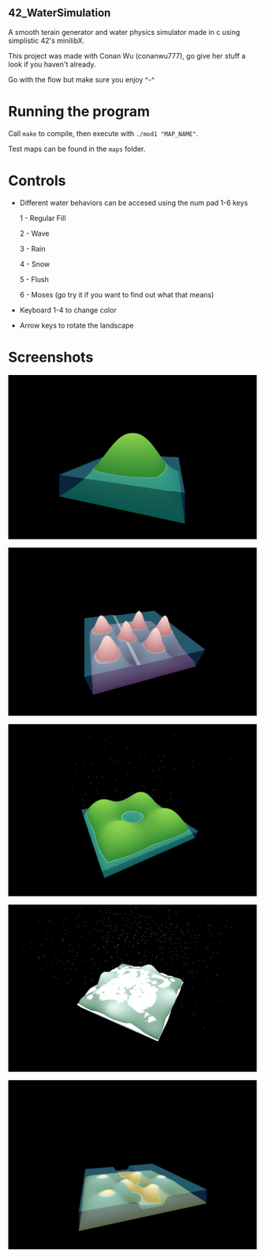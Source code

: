 ## 42_WaterSimulation

A smooth terain generator and water physics simulator made in c using simplistic 42's minilibX.

This project was made with Conan Wu (conanwu777), go give her stuff a look if you haven't already.

Go with the flow but make sure you enjoy ^-^

# Running the program

Call `make` to compile, then execute with `./mod1 "MAP_NAME"`.

Test maps can be found in the `maps` folder.

# Controls

* Different water behaviors can be accesed using the num pad 1-6 keys

    1 - Regular Fill
    
    2 - Wave
    
    3 - Rain
    
    4 - Snow
    
    5 - Flush
    
    6 - Moses (go try it if you want to find out what that means)

* Keyboard 1-4 to change color

* Arrow keys to rotate the landscape

# Screenshots

![alt text](/1.png)

![alt text](/3.png)

![alt text](/2.png)

![alt text](/4.png)

![alt text](/5.png)
 
